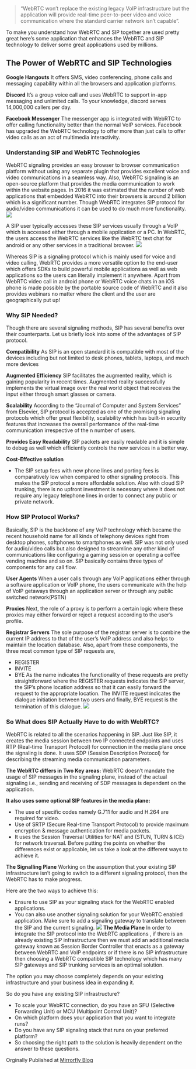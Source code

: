 > “WebRTC won’t replace the existing legacy VoIP infrastructure but the application will provide real-time peer-to-peer video and voice communication where the standard carrier network isn’t capable”.

To make you understand how WebRTC and SIP together are used pretty great here’s some application that enhances the WebRTC and SIP technology to deliver some great applications used by millions.

## The Power of WebRTC and SIP Technologies
**Google  Hangouts**
It offers SMS, video conferencing, phone calls and messaging capability within all the browsers and application platforms.

**Discord**
It’s a group voice call and uses WebRTC to support in-app messaging and unlimited calls. To your knowledge, discord serves 14,000,000 callers per day.

**Facebook Messenger**
The messenger app is integrated with WebRTC to offer calling functionality better than the normal VoIP services. Facebook has upgraded the WebRTC technology to offer more than just calls to offer video calls as an act of multimedia interactivity.

### Understanding SIP and WebRTC Technologies
WebRTC signaling provides an easy browser to browser communication platform without using any separate plugin that provides excellent voice and video communications in a seamless way. Also, WebRTC signaling is an open-source platform that provides the media communication to work within the website pages. In 2016 it was estimated that the number of web applications that embedded WebRTC into their browsers is around 2 billion which is a significant number. Though WebRTC integrates SIP protocol for audio/video communications it can be used to do much more functionality.
![](https://images.viblo.asia/79830372-828d-4f1a-a7be-a24d60bd0d47.png)


A SIP user typically accesses these SIP services usually through a VoIP which is accessed either through a mobile application or a PC. In WebRTC, the users access the WebRTC services like the WebRTC text chat for android or any other services in a traditional browser.
![](https://images.viblo.asia/f19f77c9-b046-4b51-9739-2997936be73f.png)


Whereas SIP is a signaling protocol which is mainly used for voice and video calling, WebRTC provides a more versatile option to the end-user which offers SDKs to build powerful mobile applications as well as web applications so the users can literally implement it anywhere. Apart from WebRTC video call in android phone or WebRTC voice chats in an iOS phone is made possible by the portable source code of WebRTC and it also provides webinars no matter where the client and the user are geographically put up!

### Why SIP Needed?
Though there are several signaling methods, SIP has several benefits over their counterparts. Let us briefly look into some of the advantages of SIP protocol.

**Compatibility**
 As SIP is an open standard it is compatible with most of the devices including but not limited to desk phones, tablets, laptops, and much more devices

**Augmented Efficiency**
 SIP facilitates the augmented reality, which is gaining popularity in recent times. Augmented reality successfully implements the virtual image over the real world object that receives the input either through smart glasses or camera.

**Scalability**
 According to the “Journal of Computer and System Services” from Elsevier, SIP protocol is accepted as one of the promising signaling protocols which offer great flexibility, scalability which has built-in security features that increases the overall performance of the real-time communication irrespective of the n number of users.

**Provides Easy Readability**
 SIP packets are easily readable and it is simple to debug as well which efficiently controls the new services in a better way.

**Cost-Effective solution**
- The SIP setup fees with new phone lines and porting fees is comparatively low when compared to other signaling protocols. This makes the SIP protocol a more affordable solution. Also with cloud SIP trunking, there is no upfront investment is necessary where it does not require any legacy telephone lines in order to connect any public or private network.

### How SIP Protocol Works?
Basically, SIP is the backbone of any VoIP technology which became the recent household name for all kinds of telephony devices right from desktop phones, softphones to smartphones as well. SIP was not only used for audio/video calls but also designed to streamline any other kind of communications like configuring a gaming session or operating a coffee vending machine and so on. SIP basically contains three types of components for any call flow.

**User Agents**
When a user calls through any VoIP applications either through a software application or VoIP phone, the users communicate with the help of VoIP getaways through an application server or through any public switched network(PSTN)

**Proxies**
Next, the role of a proxy is to perform a certain logic where these proxies may either forward or reject a request according to the user’s profile.

**Registrar Servers**
The sole purpose of the registrar server is to combine the current IP address to that of the user’s VoIP address and also helps to maintain the location database.
Also, apart from these components, the three most common type of SIP requests are,

* REGISTER
* INVITE
* BYE
As the name indicates the functionality of these requests are pretty straightforward where the REGISTER requests indicates the SIP server, the SIP’s phone location address so that it can easily forward the request to the appropriate location. The INVITE request indicates the dialogue initiation between two users and finally, BYE request is the termination of this dialogue.
![](https://images.viblo.asia/1e6914d8-ba9f-4e9c-b2e9-7d47d697fda9.png)

### So What does SIP Actually Have to do with WebRTC?
WebRTC is related to all the scenarios happening in SIP. Just like SIP, it creates the media session between two IP connected endpoints and uses RTP (Real-time Transport Protocol) for connection in the media plane once the signaling is done. It uses SDP (Session Description Protocol) for describing the streaming media communication parameters.

**The WebRTC differs in Two Key areas:**
WebRTC doesn’t mandate the usage of SIP messages in the signaling plane, instead of the actual signaling i.e., sending and receiving of SDP messages is dependent on the application.

**It also uses some optional SIP features in the media plane:**
* The use of specific codes namely G.711 for audio and H.264 are required for video.
* Use of SRTP (Secure Real-time Transport Protocol) to provide maximum encryption & message authentication for media packets.
* It uses the Session Traversal Utilities for NAT and (STUN, TURN & ICE) for network traversal.
Before putting the points on whether the differences exist or applicable, let us take a look at the different ways to achieve it.

**The Signalling Plane**
Working on the assumption that your existing SIP infrastructure isn’t going to switch to a different signaling protocol, then the WebRTC has to make progress.

Here are the two ways to achieve this:

* Ensure to use SIP as your signaling stack for the WebRTC enabled applications.
* You can also use another signaling solution for your WebRTC enabled application. Make sure to add a signaling gateway to translate between the SIP and the current signaling.
![](https://images.viblo.asia/8f473cbb-bf1e-426d-8e5c-1e3ebe76002c.png)
**The Media Plane**
In order to integrate the SIP protocol into the WebRTC applications , if there is an already existing SIP infrastructure then we must add an additional media gateway known as Session Border Controller that enacts as a gateway between WebRTC and VoIP endpoints or if there is no SIP infrastructure then choosing a WebRTC compatible SIP technology which has many SIP gateways and SIP trunking services is an optimal solution.

The option you may choose completely depends on your existing infrastructure and your business idea in expanding it.

So do you have any existing SIP infrastructure?
* To scale your WebRTC connection, do you have an SFU (Selective Forwarding Unit) or MCU (Multipoint Control Unit)?
* On which platform does your application that you want to integrate runs?
* Do you have any SIP signaling stack that runs on your preferred platform?
* So choosing the right path to the solution is heavily dependent on the answer to these questions.

Orginally Published at  [Mirrorfly Blog ](https://blog.mirrorfly.com/sip-protocol-with-webrtc-application/)